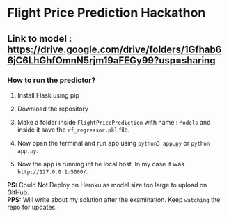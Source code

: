 # Flight Price Prediction Hackathon

## Link to model : https://drive.google.com/drive/folders/1Gfhab66jC6LhGhfOmnN5rjm19aFEGy99?usp=sharing

### How to run the predictor?
1. Install Flask using pip
2. Download the repository
3. Make a folder inside `FlightPricePrediction` with name : `Models` and inside it save the `rf_regressor.pkl` file.
4. Now open the terminal and run app using `python3 app.py` or `python app.py`.

5. Now the app is running int he local host. In my case it was `http://127.0.0.1:5000/`.


**PS:** Could Not Deploy on Heroku as model size too large to upload on GitHub.      
**PPS:** Will write about my solution after the examination. Keep `watching` the repo for updates.
